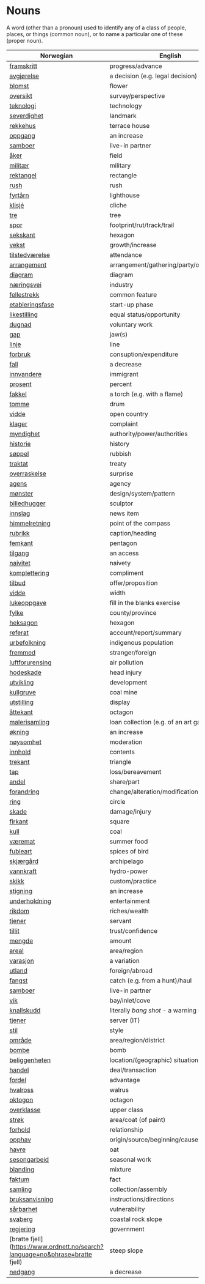# Nouns

A word (other than a pronoun) used to identify any of a class of people, places, or things (common noun), or to name a particular one of these (proper noun).

| Norwegian | English | Gender |
| --- | --- | --- |
| [framskritt](https://www.ordnett.no/search?language=no&phrase=framskritt) | progress/advance | i |
| [avgjørelse](https://www.ordnett.no/search?language=no&phrase=avgjørelse) | a decision (e.g. legal decision) | m |
| [blomst](https://www.ordnett.no/search?language=no&phrase=blomst) | flower | m |
| [oversikt](https://www.ordnett.no/search?language=no&phrase=oversikt) | survey/perspective | m |
| [teknologi](https://www.ordnett.no/search?language=no&phrase=teknologi) | technology | m |
| [severdighet](https://www.ordnett.no/search?language=no&phrase=severdighet) | landmark | m |
| [rekkehus](https://www.ordnett.no/search?language=no&phrase=rekkehus) | terrace house | i |
| [oppgang](https://www.ordnett.no/search?language=no&phrase=oppgang) | an increase | m |
| [samboer](https://www.ordnett.no/search?language=no&phrase=samboer) | live-in partner | m |
| [åker](https://www.ordnett.no/search?language=no&phrase=åker) | field | m |
| [militær](https://www.ordnett.no/search?language=no&phrase=militær) | military | m |
| [rektangel](https://www.ordnett.no/search?language=no&phrase=rektangel) | rectangle | i |
| [rush](https://www.ordnett.no/search?language=no&phrase=rush) | rush | i |
| [fyrtårn](https://www.ordnett.no/search?language=no&phrase=fyrtårn) | lighthouse | i |
| [klisjé](https://www.ordnett.no/search?language=no&phrase=klisjé) | cliche | m |
| [tre](https://www.ordnett.no/search?language=no&phrase=tre) | tree | i |
| [spor](https://www.ordnett.no/search?language=no&phrase=spor) | footprint/rut/track/trail | i |
| [sekskant](https://www.ordnett.no/search?language=no&phrase=sekskant) | hexagon | m |
| [vekst](https://www.ordnett.no/search?language=no&phrase=vekst) | growth/increase | m |
| [tilstedværelse](https://www.ordnett.no/search?language=no&phrase=tilstedværelse) | attendance | i |
| [arrangement](https://www.ordnett.no/search?language=no&phrase=arrangement) | arrangement/gathering/party/organisation | i |
| [diagram](https://www.ordnett.no/search?language=no&phrase=diagram) | diagram | i |
| [næringsvei](https://www.ordnett.no/search?language=no&phrase=næringsvei) | industry | m |
| [fellestrekk](https://www.ordnett.no/search?language=no&phrase=fellestrekk) | common feature | i |
| [etableringsfase](https://www.ordnett.no/search?language=no&phrase=etableringsfase) | start-up phase | m |
| [likestilling](https://www.ordnett.no/search?language=no&phrase=likestilling) | equal status/opportunity | m |
| [dugnad](https://www.ordnett.no/search?language=no&phrase=dugnad) | voluntary work | m |
| [gap](https://www.ordnett.no/search?language=no&phrase=gap) | jaw(s) | m |
| [linje](https://www.ordnett.no/search?language=no&phrase=linje) | line | m |
| [forbruk](https://www.ordnett.no/search?language=no&phrase=forbruk) | consuption/expenditure | i |
| [fall](https://www.ordnett.no/search?language=no&phrase=fall) | a decrease | i |
| [innvandere](https://www.ordnett.no/search?language=no&phrase=innvandere) | immigrant | m |
| [prosent](https://www.ordnett.no/search?language=no&phrase=prosent) | percent | m |
| [fakkel](https://www.ordnett.no/search?language=no&phrase=fakkel) | a torch (e.g. with a flame) | m |
| [tomme](https://www.ordnett.no/search?language=no&phrase=tomme) | drum | m |
| [vidde](https://www.ordnett.no/search?language=no&phrase=vidde) | open country | m |
| [klager](https://www.ordnett.no/search?language=no&phrase=klager) | complaint | m |
| [myndighet](https://www.ordnett.no/search?language=no&phrase=myndighet) | authority/power/authorities | m |
| [historie](https://www.ordnett.no/search?language=no&phrase=historie) | history | m/f |
| [søppel](https://www.ordnett.no/search?language=no&phrase=søppel) | rubbish | i |
| [traktat](https://www.ordnett.no/search?language=no&phrase=traktat) | treaty | m |
| [overraskelse](https://www.ordnett.no/search?language=no&phrase=overraskelse) | surprise | m |
| [agens](https://www.ordnett.no/search?language=no&phrase=agens) | agency | m |
| [mønster](https://www.ordnett.no/search?language=no&phrase=mønster) | design/system/pattern | i |
| [billedhugger](https://www.ordnett.no/search?language=no&phrase=billedhugger) | sculptor | m |
| [innslag](https://www.ordnett.no/search?language=no&phrase=innslag) | news item | i |
| [himmelretning](https://www.ordnett.no/search?language=no&phrase=himmelretning) | point of the compass | m |
| [rubrikk](https://www.ordnett.no/search?language=no&phrase=rubrikk) | caption/heading | m |
| [femkant](https://www.ordnett.no/search?language=no&phrase=femkant) | pentagon | m |
| [tilgang](https://www.ordnett.no/search?language=no&phrase=tilgang) | an access | i |
| [naivitet](https://www.ordnett.no/search?language=no&phrase=naivitet) | naivety | m |
| [komplettering](https://www.ordnett.no/search?language=no&phrase=komplettering) | compliment | m |
| [tilbud](https://www.ordnett.no/search?language=no&phrase=tilbud) | offer/proposition | i |
| [vidde](https://www.ordnett.no/search?language=no&phrase=vidde) | width | m/f |
| [lukeoppgave](https://www.ordnett.no/search?language=no&phrase=lukeoppgave) | fill in the blanks exercise | m |
| [fylke](https://www.ordnett.no/search?language=no&phrase=fylke) | county/province | i |
| [heksagon](https://www.ordnett.no/search?language=no&phrase=heksagon) | hexagon | m |
| [referat](https://www.ordnett.no/search?language=no&phrase=referat) | account/report/summary | i |
| [urbefolkning](https://www.ordnett.no/search?language=no&phrase=urbefolkning) | indigenous population | m |
| [fremmed](https://www.ordnett.no/search?language=no&phrase=fremmed) | stranger/foreign | m |
| [luftforurensing](https://www.ordnett.no/search?language=no&phrase=luftforurensing) | air pollution | m |
| [hodeskade](https://www.ordnett.no/search?language=no&phrase=hodeskade) | head injury | m |
| [utvikling](https://www.ordnett.no/search?language=no&phrase=utvikling) | development | m |
| [kullgruve](https://www.ordnett.no/search?language=no&phrase=kullgruve) | coal mine | m |
| [utstilling](https://www.ordnett.no/search?language=no&phrase=utstilling) | display | m |
| [åttekant](https://www.ordnett.no/search?language=no&phrase=åttekant) | octagon | m |
| [malerisamling](https://www.ordnett.no/search?language=no&phrase=malerisamling) | loan collection (e.g. of an art gallery) | m |
| [økning](https://www.ordnett.no/search?language=no&phrase=økning) | an increase | m |
| [nøysomhet](https://www.ordnett.no/search?language=no&phrase=nøysomhet) | moderation | m |
| [innhold](https://www.ordnett.no/search?language=no&phrase=innhold) | contents | i |
| [trekant](https://www.ordnett.no/search?language=no&phrase=trekant) | triangle | m |
| [tap](https://www.ordnett.no/search?language=no&phrase=tap) | loss/bereavement | i |
| [andel](https://www.ordnett.no/search?language=no&phrase=andel) | share/part | m |
| [forandring](https://www.ordnett.no/search?language=no&phrase=forandring) | change/alteration/modification | m |
| [ring](https://www.ordnett.no/search?language=no&phrase=ring) | circle | m |
| [skade](https://www.ordnett.no/search?language=no&phrase=skade) | damage/injury | m |
| [firkant](https://www.ordnett.no/search?language=no&phrase=firkant) | square | m |
| [kull](https://www.ordnett.no/search?language=no&phrase=kull) | coal | i |
| [væremat](https://www.ordnett.no/search?language=no&phrase=væremat) | summer food | m |
| [fubleart](https://www.ordnett.no/search?language=no&phrase=fubleart) | spices of bird | m/f |
| [skjærgård](https://www.ordnett.no/search?language=no&phrase=skjærgård) | archipelago | m |
| [vannkraft](https://www.ordnett.no/search?language=no&phrase=vannkraft) | hydro-power | m |
| [skikk](https://www.ordnett.no/search?language=no&phrase=skikk) | custom/practice | m |
| [stigning](https://www.ordnett.no/search?language=no&phrase=stigning) | an increase | m |
| [underholdning](https://www.ordnett.no/search?language=no&phrase=underholdning) | entertainment | m |
| [rikdom](https://www.ordnett.no/search?language=no&phrase=rikdom) | riches/wealth | m |
| [tjener](https://www.ordnett.no/search?language=no&phrase=tjener) | servant | m |
| [tillit](https://www.ordnett.no/search?language=no&phrase=tillit) | trust/confidence | m |
| [mengde](https://www.ordnett.no/search?language=no&phrase=mengde) | amount | m |
| [areal](https://www.ordnett.no/search?language=no&phrase=areal) | area/region | i |
| [varasjon](https://www.ordnett.no/search?language=no&phrase=varasjon) | a variation | m |
| [utland](https://www.ordnett.no/search?language=no&phrase=utland) | foreign/abroad | m |
| [fangst](https://www.ordnett.no/search?language=no&phrase=fangst) | catch (e.g. from a hunt)/haul | m |
| [samboer](https://www.ordnett.no/search?language=no&phrase=samboer) | live-in partner | m |
| [vik](https://www.ordnett.no/search?language=no&phrase=vik) | bay/inlet/cove | m |
| [knallskudd](https://www.ordnett.no/search?language=no&phrase=knallskudd) | literally _bang shot_ - a warning shot gun | i |
| [tjener](https://www.ordnett.no/search?language=no&phrase=tjener) | server (IT) | m |
| [stil](https://www.ordnett.no/search?language=no&phrase=stil) | style | m |
| [område](https://www.ordnett.no/search?language=no&phrase=område) | area/region/district | i |
| [bombe](https://www.ordnett.no/search?language=no&phrase=bombe) | bomb | m |
| [beliggenheten](https://www.ordnett.no/search?language=no&phrase=beliggenheten) | location/(geographic) situation | m/f |
| [handel](https://www.ordnett.no/search?language=no&phrase=handel) | deal/transaction | m |
| [fordel](https://www.ordnett.no/search?language=no&phrase=fordel) | advantage | m |
| [hvalross](https://www.ordnett.no/search?language=no&phrase=hvalross) | walrus | m |
| [oktogon](https://www.ordnett.no/search?language=no&phrase=oktogon) | octagon | m |
| [overklasse](https://www.ordnett.no/search?language=no&phrase=overklasse) | upper class | m |
| [strøk](https://www.ordnett.no/search?language=no&phrase=strøk) | area/coat (of paint) | i |
| [forhold](https://www.ordnett.no/search?language=no&phrase=forhold) | relationship | i |
| [opphav](https://www.ordnett.no/search?language=no&phrase=opphav) | origin/source/beginning/cause | i |
| [havre](https://www.ordnett.no/search?language=no&phrase=havre) | oat | m |
| [sesongarbeid](https://www.ordnett.no/search?language=no&phrase=sesongarbeid) | seasonal work | i |
| [blanding](https://www.ordnett.no/search?language=no&phrase=blanding) | mixture | m |
| [faktum](https://www.ordnett.no/search?language=no&phrase=faktum) | fact | i |
| [samling](https://www.ordnett.no/search?language=no&phrase=samling) | collection/assembly | m |
| [bruksanvisning](https://www.ordnett.no/search?language=no&phrase=bruksanvisning) | instructions/directions | m |
| [sårbarhet](https://www.ordnett.no/search?language=no&phrase=sårbarhet) | vulnerability | m |
| [svaberg](https://www.ordnett.no/search?language=no&phrase=svaberg) | coastal rock slope | i |
| [regjering](https://www.ordnett.no/search?language=no&phrase=regjering) | government | m |
| [bratte fjell](https://www.ordnett.no/search?language=no&phrase=bratte fjell) | steep slope | m |
| [nedgang](https://www.ordnett.no/search?language=no&phrase=nedgang) | a decrease | m |


